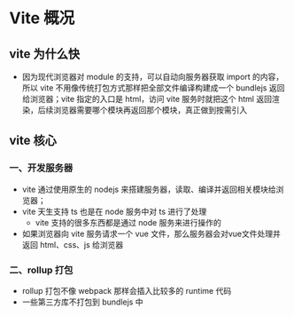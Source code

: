 # Vite 概况

## vite 为什么快

- 因为现代浏览器对 module 的支持，可以自动向服务器获取 import 的内容，所以 vite 不用像传统打包方式那样把全部文件编译构建成一个 bundlejs 返回给浏览器；vite 指定的入口是 html，访问 vite 服务时就把这个 html 返回渲染，后续浏览器需要哪个模块再返回那个模块，真正做到按需引入

## vite 核心

### 一、开发服务器

- vite 通过使用原生的 nodejs 来搭建服务器，读取、编译并返回相关模块给浏览器；
- vite 天生支持 ts 也是在 node 服务中对 ts 进行了处理
    - vite 支持的很多东西都是通过 node 服务来进行操作的
- 如果浏览器向 vite 服务请求一个 vue 文件，那么服务器会对vue文件处理并返回 html、css、js 给浏览器

### 二、rollup 打包

- rollup 打包不像 webpack 那样会插入比较多的 runtime 代码
- 一些第三方库不打包到 bundlejs 中